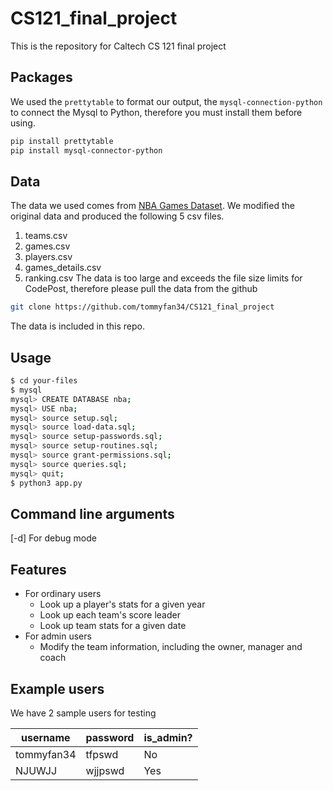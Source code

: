 # CS121_final_project
This is the repository for Caltech CS 121 final project
## Packages
We used the `prettytable` to format our output, the `mysql-connection-python` to connect the Mysql to Python, therefore you must install them before using.
```bash
pip install prettytable
pip install mysql-connector-python
```
## Data
The data we used comes from [NBA Games Dataset](https://www.kaggle.com/nathanlauga/nba-games).
We modified the original data and produced the following 5 csv files.
1. teams.csv
2. games.csv
3. players.csv
4. games_details.csv
5. ranking.csv
The data is too large and exceeds the file size limits for CodePost, therefore please pull the data from the github
```bash
git clone https://github.com/tommyfan34/CS121_final_project
```
The data is included in this repo.

## Usage
```bash
$ cd your-files
$ mysql
mysql> CREATE DATABASE nba;
mysql> USE nba;
mysql> source setup.sql;
mysql> source load-data.sql;
mysql> source setup-passwords.sql;
mysql> source setup-routines.sql;
mysql> source grant-permissions.sql;
mysql> source queries.sql;
mysql> quit;
$ python3 app.py
```

## Command line arguments
[-d] For debug mode

## Features
+ For ordinary users
  + Look up a player's stats for a given year
  + Look up each team's score leader
  + Look up team stats for a given date
+ For admin users
  + Modify the team information, including the owner, manager and coach


## Example users
We have 2 sample users for testing 

|username|password|is_admin?|
|--------|--------|---------|
|tommyfan34|tfpswd|No|
|NJUWJJ|wjjpswd|Yes|
